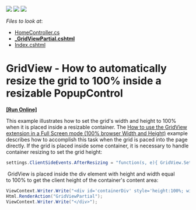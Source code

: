 <!-- default badges list -->
![](https://img.shields.io/endpoint?url=https://codecentral.devexpress.com/api/v1/VersionRange/128549768/15.2.15%2B)
[![](https://img.shields.io/badge/Open_in_DevExpress_Support_Center-FF7200?style=flat-square&logo=DevExpress&logoColor=white)](https://supportcenter.devexpress.com/ticket/details/T328854)
[![](https://img.shields.io/badge/📖_How_to_use_DevExpress_Examples-e9f6fc?style=flat-square)](https://docs.devexpress.com/GeneralInformation/403183)
<!-- default badges end -->
<!-- default file list -->
*Files to look at*:

* [HomeController.cs](./CS/GridView/Controllers/HomeController.cs)
* **[_GridViewPartial.cshtml](./CS/GridView/Views/Home/_GridViewPartial.cshtml)**
* [Index.cshtml](./CS/GridView/Views/Home/Index.cshtml)
<!-- default file list end -->
# GridView - How to automatically resize the grid to 100% inside a resizable PopupControl
<!-- run online -->
**[[Run Online]](https://codecentral.devexpress.com/100/)**
<!-- run online end -->


<p>This example illustrates how to set the grid's width and height to 100% when it is placed inside a resizable container. The <a href="https://supportcenter.devexpress.com/ticket/details/t830635/how-to-use-the-gridview-extension-in-full-screen-mode-100-browser-width-and-height">How to use the GridView extension in a Full Screen mode (100% browser Width and Height)</a> example describes how to accomplish this task when the grid is paced into the page directly. If the grid is placed inside some container, it is necessary to handle container resizing to set the grid height:</p>


```cs
settings.ClientSideEvents.AfterResizing = "function(s, e){ GridView.SetHeight(document.getElementById('containerDiv').clientHeight); }";

```


<p> GridView is placed inside the div element with height and width equal to 100% to get the client height of the container's content area:</p>


```cs
ViewContext.Writer.Write("<div id='containerDiv' style='height:100%; widht:100%'>");
Html.RenderAction("GridViewPartial");
ViewContext.Writer.Write("</div>");
```



<br/>


